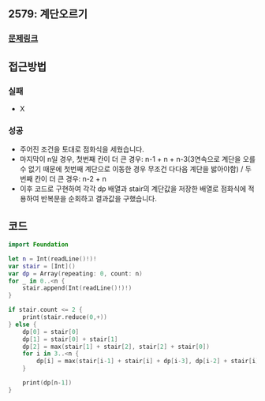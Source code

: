 ## 2579: 계단오르기

### [문제링크](https://www.acmicpc.net/problem/2579)  
 
## 접근방법

### 실패
- X
### 성공 
- 주어진 조건을 토대로 점화식을 세웠습니다.
- 마지막이 n일 경우, 첫번째 칸이 더 큰 경우: n-1 + n + n-3(3연속으로 계단을 오를수 없기 때문에 첫번째 계단으로 이동한 경우 무조건 다다음 계단을 밣아야함) / 두번째 칸이 더 큰 경우: n-2 + n
- 이후 코드로 구현하여 각각 dp 배열과 stair의 계단값을 저장한 배열로 점화식에 적용하여 반복문을 순회하고 결과값을 구했습니다.

## 코드

```Swift
import Foundation

let n = Int(readLine()!)!
var stair = [Int]()
var dp = Array(repeating: 0, count: n)
for _ in 0..<n {
    stair.append(Int(readLine()!)!)
}

if stair.count <= 2 {
    print(stair.reduce(0,+))
} else {
    dp[0] = stair[0]
    dp[1] = stair[0] + stair[1]
    dp[2] = max(stair[1] + stair[2], stair[2] + stair[0])
    for i in 3..<n {
        dp[i] = max(stair[i-1] + stair[i] + dp[i-3], dp[i-2] + stair[i])
    }

    print(dp[n-1])
}

```
